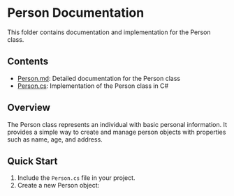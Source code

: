 # Person Documentation

This folder contains documentation and implementation for the Person class.

## Contents

- [Person.md](Person.md): Detailed documentation for the Person class
- [Person.cs](Person.cs): Implementation of the Person class in C#

## Overview

The Person class represents an individual with basic personal information. It provides a simple way to create and manage person objects with properties such as name, age, and address.

## Quick Start

1. Include the `Person.cs` file in your project.
2. Create a new Person object:

